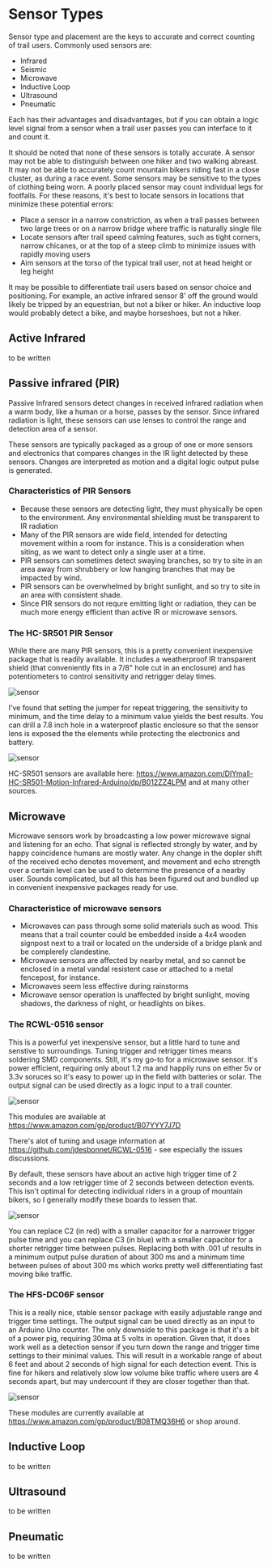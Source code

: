 # Sensor Types

Sensor type and placement are the keys to accurate and correct counting of trail users. Commonly used sensors
are:
- Infrared
- Seismic
- Microwave
- Inductive Loop
- Ultrasound
- Pneumatic

Each has their advantages and disadvantages, but if you can obtain a logic level signal from a sensor when a trail user passes you can 
interface to it and count it.

It should be noted that none of these sensors is totally accurate. A sensor may not be able to distinguish between one hiker and two walking abreast. 
It may not be able to accurately count mountain bikers riding fast in a close cluster, as during a race event. Some sensors may be sensitive to 
the types of clothing being worn. A poorly placed sensor may count individual legs for footfalls. For these reasons, it's best to locate sensors in 
locations that minimize these potential errors:

- Place a sensor in a narrow constriction, as when a trail passes between two large trees or on a narrow bridge where traffic is naturally single file 
- Locate sensors after trail speed calming features, such as tight corners, narrow chicanes, or at the top of a steep climb to minimize issues with rapidly moving users
- Aim sensors at the torso of the typical trail user, not at head height or leg height

It may be possible to differentiate trail users based on sensor choice and positioning. For example, an active infrared sensor 8' off the ground would 
likely be tripped by an equestrian, but not a biker or hiker. An inductive loop would probably detect a bike, and maybe horseshoes, but not a hiker. 

## Active Infrared

to be written

## Passive infrared (PIR)

Passive Infrared sensors detect changes in received infrared radiation when a warm body, like a human or a horse, passes by the sensor. Since infrared 
radiation is light, these sensors can use lenses to control the range and detection area of a sensor.

These sensors are typically packaged as a group of one or more sensors and electronics that compares changes in the IR light detected by these sensors. Changes
are interpreted as motion and a digital logic output pulse is generated.

### Characteristics of PIR Sensors

- Because these sensors are detecting light, they must physically be open to the environment. Any environmental shielding must be transparent to IR radiation
- Many of the PIR sensors are wide field, intended for detecting movement within a room for instance. This is a consideration when siting, as we want to
detect only a single user at a time.
- PIR sensors can sometimes detect swaying branches, so try to site in an area away from shrubbery or low hanging branches that may be impacted by wind.
- PIR sensors can be overwhelmed by bright sunlight, and so try to site in an area with consistent shade. 
- Since PIR sensors do not requre emitting light or radiation, they can be much more energy efficient than active IR or microwave sensors.

### The HC-SR501 PIR Sensor

While there are many PIR sensors, this is a pretty convenient inexpensive package that is readily available. It includes a weatherproof IR transparent
shield (that conveniently fits in a 7/8" hole cut in an enclosure) and has potentiometers to control sensitivity and retrigger delay times. 

![sensor](/assets/images/HC-SR501.jpg)

I've found that setting the jumper for repeat triggering, the sensitivity to minimum, and the time delay to a minimum value yields the best results. You can
drill a 7.8 inch hole in a waterproof plastic enclosure so that the sensor lens is exposed the the elements while protecting the electronics and battery.

![sensor](/assets/images/HC-SR501-settings.jpg)

HC-SR501 sensors are available here: https://www.amazon.com/DIYmall-HC-SR501-Motion-Infrared-Arduino/dp/B012ZZ4LPM and at many other sources.

## Microwave

Microwave sensors work by broadcasting a low power microwave signal and listening for an echo. That signal is reflected strongly by water, and by 
happy coincidence humans are mostly water. Any change in the dopler shift of the received echo denotes movement, and movement and echo strength over a
certain level can be used to determine the presence of a nearby user. Sounds complicated, but all this has been figured out and bundled up in convenient 
inexpensive packages ready for use.

### Characteristice of microwave sensors

- Microwaves can pass through some solid materials such as wood. This means that a trail counter could be embedded inside a 4x4 wooden signpost next to a trail 
or located on the underside of a bridge plank and be complerely clandestine.
- Microwave sensors are affected by nearby metal, and so cannot be enclosed in a metal vandal resistent case or attached to a metal fencepost, for instance. 
- Microwaves seem less effective during rainstorms
- Microwave sensor operation is unaffected by bright sunlight, moving shadows, the darkness of night, or headlights on bikes.

### The RCWL-0516 sensor

This is a powerful yet inexpensive sensor, but a little hard to tune and senstive to surroundings. Tuning trigger and retrigger times means soldering SMD 
components. Still, it's my go-to for a microwave sensor. It's power efficient, requiring only about 1.2 ma and happily runs on either 5v or 3.3v soruces so it's easy
to power up in the field with batteries or solar. The output signal can be used directly as a logic input to a trail counter. 

![sensor](/assets/images/RCWL-0516.jpg)

This modules are available at https://www.amazon.com/gp/product/B07YYY7J7D

There's alot of tuning and usage information at https://github.com/jdesbonnet/RCWL-0516 - see especially the issues discussions.

By default, these sensors have about an active high trigger time of 2 seconds and a low retrigger time of 2 seconds between detection events. This isn't optimal for detecting individual riders in a group of mountain bikers, so I generally modify these boards to lessen that. 

![sensor](/assets/images/RCWL-0516Mods.jpg)

You can replace C2 (in red) with a smaller capacitor for a narrower trigger pulse time and you can replace C3 (in blue) with a smaller capacitor for a shorter retrigger time between pulses. Replacing both with .001 uf results in a minimum output pulse duration of about 300 ms and a minimum time between pulses of about 300 ms which works pretty well differentiating fast moving bike traffic.

### The HFS-DC06F sensor

This is a really nice, stable sensor package with easily adjustable range and trigger time settings. The output signal can be used directly as an 
input to an Arduino Uno counter. The only downside to this package is that it's a bit of a power pig, requiring 30ma at 5 volts in operation. Given 
that, it does work well as a detection sensor if you turn down the range and trigger time settings to their minimal values. This will result in a workable range of about 6 feet and about 2 seconds of high signal for each detection event. This is fine for hikers and relatively slow low volume bike traffic where users are 4 seconds apart, but may undercount if they are closer together than that.

![sensor](/assets/images/HFS-DC06F.jpg)

These modules are currently available at https://www.amazon.com/gp/product/B08TMQ36H6 or shop around.


## Inductive Loop

to be written

## Ultrasound

to be written

## Pneumatic

to be written


